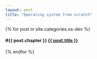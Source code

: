 ```yaml
---
layout: post
title: "Operating system from scratch"
---
```


{% for post in site.categories.os-dev %}
  <h4>
    <span>
    	#{{ post.chapter }} 
    </span>
    <a href="{{ post.url }}">
      {{ post.title }}
    </a>
  </h4>
{% endfor %}